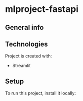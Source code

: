 # mlproject-fastapi

## General info

## Technologies
Project is created with:
* Streamlit


## Setup
To run this project, install it locally:

```
```
